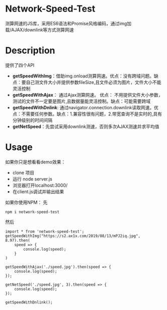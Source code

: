 # Network-Speed-Test
测算网速的JS库，采用ES6语法和Promise风格编码，通过img加载/AJAX/downlink等方式测算网速

# Description
提供了四个API
+ **getSpeedWithImg**：借助img.onload测算网速。优点：没有跨域问题。缺点：要自己测文件大小并提供参数fileSize,且文件必须为图片，文件大小不能灵活控制
+ **getSpeedWithAjax**： 通过Ajax测算网速。 优点： 不用提供文件大小参数，测试的文件不一定要是图片,且数据量能灵活控制。缺点：可能需要跨域
+ **getSpeedWithDnlink**: 通过navigator.connection.downlink读取网速。优点：不需要任何参数。缺点：1.兼容性很有问题，2.带宽查询不是实时的,具有分钟级别的时间间隔
+ **getNetSpeed**：先尝试采用downlink测速，否则多次AJAX测速并求平均值

# Usage
如果你只是想看看demo效果：
+ clone 项目
+ 运行 node server.js
+ 浏览器打开localhost:3000/
+ 在client.js调试并输出结果

如果你使用NPM：
先 
```
npm i network-speed-test
```
然后
```
import * from 'network-speed-test';
getSpeedWithImg("https://s2.ax1x.com/2019/08/13/mPJ2iq.jpg", 8.97).then(
    speed => {
        console.log(speed);
    }
)

getSpeedWithAjax('./speed.jpg').then(speed => {
    console.log(speed);
});

getNetSpeed('./speed.jpg', 3).then(speed => {
    console.log(speed);
});

getSpeedWithDnlink();
```
